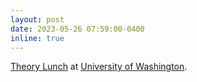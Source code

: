 ```yaml
---
layout: post
date: 2023-05-26 07:59:00-0400
inline: true 
---
```


[Theory Lunch](https://theory.cs.washington.edu) at [University of Washington](https://theory.cs.washington.edu).